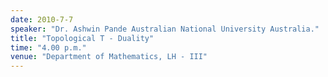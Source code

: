 ```yaml
---
date: 2010-7-7
speaker: "Dr. Ashwin Pande Australian National University Australia."
title: "Topological T - Duality"
time: "4.00 p.m." 
venue: "Department of Mathematics, LH - III"
---
```


